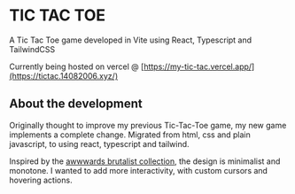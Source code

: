 # TIC TAC TOE

A Tic Tac Toe game developed in Vite using React, Typescript and TailwindCSS

Currently being hosted on vercel @ [https://my-tic-tac.vercel.app/](https://tictac.14082006.xyz/)


## About the development

Originally thought to improve my previous Tic-Tac-Toe game, my new game implements a complete change. Migrated from html, css and plain javascript, to using react, typescript and tailwind.

Inspired by the [awwwards brutalist collection](https://www.awwwards.com/awwwards/collections/brutalism/), the design is minimalist and monotone. I wanted to add more interactivity, with custom cursors and hovering actions.
